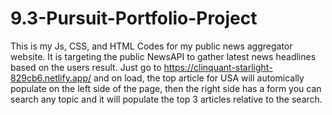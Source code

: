 # 9.3-Pursuit-Portfolio-Project
This is my Js, CSS, and HTML Codes for my public news aggregator website. It is targeting the public NewsAPI to gather latest news headlines based on the users result.
Just go to https://clinquant-starlight-829cb6.netlify.app/ and on load, the top article for USA will automically populate on the left side of the page, then the right side has a form you can search any topic and it will populate the top 3 articles relative to the search.
